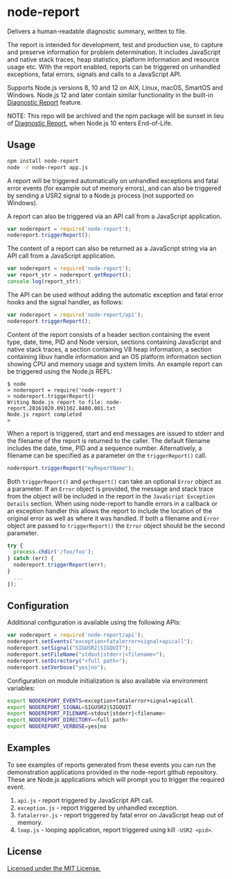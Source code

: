 # node-report

Delivers a human-readable diagnostic summary, written to file.

The report is intended for development, test and production
use, to capture and preserve information for problem determination.
It includes JavaScript and native stack traces, heap statistics,
platform information and resource usage etc. With the report enabled,
reports can be triggered on unhandled exceptions, fatal errors, signals
and calls to a JavaScript API.

Supports Node.js versions 8, 10 and 12 on AIX, Linux, macOS, SmartOS and
Windows. Node.js 12 and later contain similar functionality in the built-in
[Diagnostic Report][] feature.

NOTE: This repo will be archived and the npm package will be sunset
in lieu of [Diagnostic Report][], when Node.js 10 enters End-of-Life.

## Usage

```bash
npm install node-report
node -r node-report app.js
```
A report will be triggered automatically on unhandled exceptions and fatal
error events (for example out of memory errors), and can also be triggered
by sending a USR2 signal to a Node.js process (not supported on Windows).

A report can also be triggered via an API call from a JavaScript
application.

```js
var nodereport = require('node-report');
nodereport.triggerReport();
```
The content of a report can also be returned as a JavaScript string via an
API call from a JavaScript application.

```js
var nodereport = require('node-report');
var report_str = nodereport.getReport();
console.log(report_str);
```
The API can be used without adding the automatic exception and fatal error
hooks and the signal handler, as follows:

```js
var nodereport = require('node-report/api');
nodereport.triggerReport();
```

Content of the report consists of a header section containing the event
type, date, time, PID and Node version, sections containing JavaScript and
native stack traces, a section containing V8 heap information, a section
containing libuv handle information and an OS platform information section
showing CPU and memory usage and system limits. An example report can be
triggered using the Node.js REPL:

```
$ node
> nodereport = require('node-report')
> nodereport.triggerReport()
Writing Node.js report to file: node-report.20161020.091102.8480.001.txt
Node.js report completed
>
```

When a report is triggered, start and end messages are issued to stderr
and the filename of the report is returned to the caller. The default filename
includes the date, time, PID and a sequence number. Alternatively, a filename
can be specified as a parameter on the `triggerReport()` call.

```js
nodereport.triggerReport("myReportName");
```

Both `triggerReport()` and `getReport()` can take an optional `Error` object
as a parameter. If an `Error` object is provided, the message and stack trace
from the object will be included in the report in the `JavaScript Exception
Details` section.
When using node-report to handle errors in a callback or an exception handler
this allows the report to include the location of the original error as well
as where it was handled.
If both a filename and `Error` object are passed to `triggerReport()` the
`Error` object should be the second parameter.

```js
try {
  process.chdir('/foo/foo');
} catch (err) {
  nodereport.triggerReport(err);
}
  ...
});
```

## Configuration

Additional configuration is available using the following APIs:

```js
var nodereport = require('node-report/api');
nodereport.setEvents("exception+fatalerror+signal+apicall");
nodereport.setSignal("SIGUSR2|SIGQUIT");
nodereport.setFileName("stdout|stderr|<filename>");
nodereport.setDirectory("<full path>");
nodereport.setVerbose("yes|no");
```

Configuration on module initialization is also available via environment variables:

```bash
export NODEREPORT_EVENTS=exception+fatalerror+signal+apicall
export NODEREPORT_SIGNAL=SIGUSR2|SIGQUIT
export NODEREPORT_FILENAME=stdout|stderr|<filename>
export NODEREPORT_DIRECTORY=<full path>
export NODEREPORT_VERBOSE=yes|no
```

## Examples

To see examples of reports generated from these events you can run the
demonstration applications provided in the node-report github repository. These are
Node.js applications which will prompt you to trigger the required event.

1. `api.js` - report triggered by JavaScript API call.
2. `exception.js` - report triggered by unhandled exception.
3. `fatalerror.js` - report triggered by fatal error on JavaScript heap out of memory.
4. `loop.js` - looping application, report triggered using kill `-USR2 <pid>`.

## License

[Licensed under the MIT License.](LICENSE.md)

[Diagnostic Report]: https://nodejs.org/dist/latest-v12.x/docs/api/report.html
